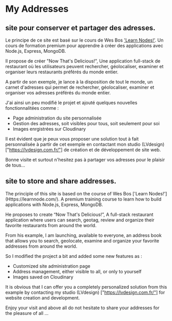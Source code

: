 # My Addresses


## site pour conserver et partager des adresses.

Le principe de ce site est basé sur le cours de Wes Bos ['Learn Nodes!'](https://learnnode.com/). Un cours de formation premium pour apprendre à créer des applications avec Node.js, Express, MongoDB. 

Il propose de créer "Now That's Delicious!", Une application full-stack de restaurant où les utilisateurs peuvent rechercher, géolocaliser, examiner et organiser leurs restaurants préférés du monde entier.


A partir de son exemple, je lance à la disposition de tout le monde, un carnet d'adresses qui permet de rechercher, géolocaliser, examiner et organiser vos adresses préférés du monde entier. 

J'ai ainsi un peu modifié le projet et ajouté quelques nouvelles fonctionnalitées comme :
- Page administration du site personnalisée 
- Gestion des adresses, soit visibles pour tous, soit seulement pour soi 
- Images enrgistrées sur Cloudinary

Il est évident que je peux vous proposer une solution tout à fait personnalisée à partir de cet exemple en contactant mon studio (LVdesign)["https://lvdesign.com.fr/"] de création et de développement de site web.

Bonne visite et surtout n'hesitez pas à partager vos adresses pour le plaisir de tous…


## site to store and share addresses.

The principle of this site is based on the course of Wes Bos ['Learn Nodes!'] (Https://learnnode.com/). A premium training course to learn how to build applications with Node.js, Express, MongoDB.

He proposes to create “Now That's Delicious!”, A full-stack restaurant application where users can search, geotag, review and organize their favorite restaurants from around the world.


From his example, I am launching, available to everyone, an address book that allows you to search, geolocate, examine and organize your favorite addresses from around the world.

So I modified the project a bit and added some new features as :
- Customized site administration page
- Address management, either visible to all, or only to yourself
- Images saved on Cloudinary

It is obvious that I can offer you a completely personalized solution from this example by contacting my studio (LVdesign) ["https://lvdesign.com.fr/"] for website creation and development.

Enjoy your visit and above all do not hesitate to share your addresses for the pleasure of all ...